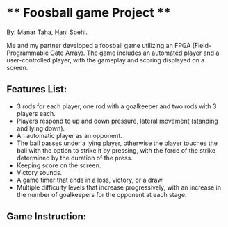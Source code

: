 # ** Foosball game Project **
By: Manar Taha, Hani Sbehi.

Me and my partner developed a foosball game utilizing an FPGA  (Field-Programmable Gate Array). The game includes an  automated player and a user-controlled player, with the gameplay  and scoring displayed on a screen.
## Features List: 
*	3 rods for each player, one rod with a goalkeeper and two rods with 3 players each.
*	Players respond to up and down pressure, lateral movement (standing and lying down).
*	 An automatic player as an opponent.
*	 The ball passes under a lying player, otherwise the player touches the ball with the option to strike it by pressing, with the force of the strike determined by the duration of the press.
*	 Keeping score on the screen.
*  Victory sounds.
*	A game timer that ends in a loss, victory, or a draw.
*	 Multiple difficulty levels that increase progressively, with an increase in the number of goalkeepers for the opponent at each stage.
## Game Instruction:

